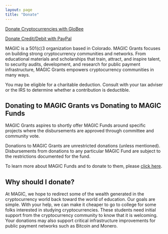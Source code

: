 ```yaml
---
layout: page
title: "Donate"
---
```


[Donate Cryptocurrencies with GloBee](https://globee.com/en/donate/4G3rZQEjbDdonq9n80gmxM)

[Donate Credit/Debit with PayPal](https://www.paypal.com/us/fundraiser/charity/4112637)

MAGIC is a 501(c)3 organization based in Colorado. MAGIC Grants focuses on building strong cryptocurrency communities and networks. From educational materials and scholarships that train, attract, and inspire talent, to security audits, development, and research for public payment infrastructure, MAGIC Grants empowers cryptocurrency communities in many ways.

You may be eligible for a charitable deduction. Consult with your tax adviser or the IRS to determine whether a contribution is deductible.

## Donating to MAGIC Grants vs Donating to MAGIC Funds

MAGIC Grants aspires to shortly offer MAGIC Funds around specific projects where the disbursements are approved through committee and community vote.

Donations to MAGIC Grants are unrestricted donations (unless mentioned). Disbursements from donations to any particular MAGIC Fund are subject to the restrictions documented for the fund.

To learn more about MAGIC Funds and to donate to them, please [click here](/funds/).

## Why should I donate?

At MAGIC, we hope to redirect some of the wealth generated in the cryptocurrency world back toward the world of education. Our goals are simple. With your help, we can make it cheaper to go to college for some folks interested in studying cryptocurrencies. These students need initial support from the cryptocurrency community to know that it is welcoming. Your donations may also support critical infrastructure improvements for public payment networks such as Bitcoin and Monero.

